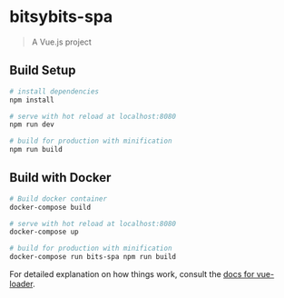 # bitsybits-spa

> A Vue.js project

## Build Setup

``` bash
# install dependencies
npm install

# serve with hot reload at localhost:8080
npm run dev

# build for production with minification
npm run build
```

## Build with Docker

``` bash
# Build docker container
docker-compose build

# serve with hot reload at localhost:8080
docker-compose up

# build for production with minification
docker-compose run bits-spa npm run build
```

For detailed explanation on how things work, consult the [docs for vue-loader](http://vuejs.github.io/vue-loader).
